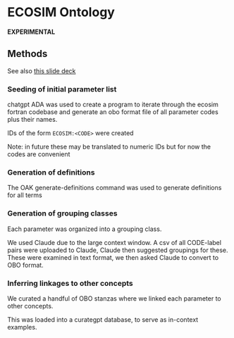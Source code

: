 # ECOSIM Ontology

**EXPERIMENTAL**

## Methods

See also [this slide deck](https://docs.google.com/presentation/d/1W6FHsfv1p4Ko_RVKFgrVg2ruJnZwBW3M9dKoz4HR7n8/edit#slide=id.p)

### Seeding of initial parameter list

chatgpt ADA was used to create a program to iterate through the ecosim fortran codebase and generate an obo format file of all parameter codes plus their names.

IDs of the form `ECOSIM:<CODE>` were created

Note: in future these may be translated to numeric IDs but for now the codes are convenient

### Generation of definitions

The OAK generate-definitions command was used to generate definitions for all terms

### Generation of grouping classes

Each parameter was organized into a grouping class.

We used Claude due to the large context window. A csv of all CODE-label pairs were uploaded to Claude, Claude then suggested groupings for these.
These were examined in text format, we then asked Claude to convert to OBO format.

### Inferring linkages to other concepts

We curated a handful of OBO stanzas where we linked each parameter to other concepts.

This was loaded into a curategpt database, to serve as in-context examples.

